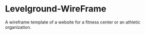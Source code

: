 # Levelground-WireFrame
A wireframe template of a website for a fitness center or an athletic organization.
